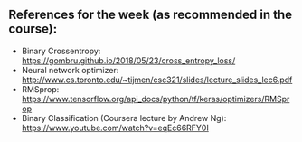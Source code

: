 ## References for the week (as recommended in the course):
* Binary Crossentropy: https://gombru.github.io/2018/05/23/cross_entropy_loss/
* Neural network optimizer: http://www.cs.toronto.edu/~tijmen/csc321/slides/lecture_slides_lec6.pdf
* RMSprop: https://www.tensorflow.org/api_docs/python/tf/keras/optimizers/RMSprop
* Binary Classification (Coursera lecture by Andrew Ng): https://www.youtube.com/watch?v=eqEc66RFY0I
